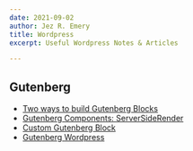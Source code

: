 ```yaml
---
date: 2021-09-02
author: Jez R. Emery
title: Wordpress
excerpt: Useful Wordpress Notes & Articles

---
```

## Gutenberg

* [Two ways to build Gutenberg Blocks](https://jasonbahl.com/2018/11/15/two-ways-to-build-gutenberg-blocks/)
* [Gutenberg Components: ServerSideRender](https://www.ibenic.com/gutenberg-components-server-side-render/)
* [Custom Gutenberg Block](https://deliciousbrains.com/custom-gutenberg-block/)
* [Gutenberg Wordpress](https://wp-gb.com/)